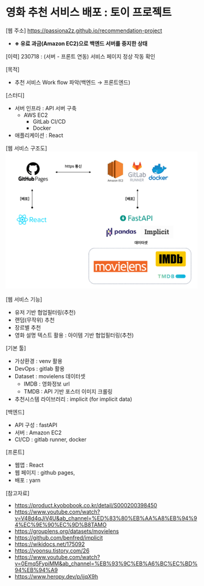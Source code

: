 # 영화 추천 서비스 배포 : 토이 프로젝트

[웹 주소]
https://passiona2z.github.io/recommendation-project
- __※ 유료 과금(Amazon EC2)으로 백엔드 서버를 중지한 상태__

[이력]
230718 : (서버 - 프론트 연동) 서비스 페이지 정상 작동 확인

[목적]
- 추천 서비스 Work flow 파악(백엔드 → 프론트엔드)

[스터디]
- 서버 인프라 : API 서버 구축
    - AWS EC2
        - GitLab CI/CD
        - Docker
- 애플리케이션 : React

[웹 서비스 구조도]
![](./image.png)

[웹 서비스 기능]
- 유저 기반 협업필터링(추천)
- 랜덤(무작위) 추천
- 장르별 추천
- 영화 설명 텍스트 활용 : 아이템 기반 협업필터링(추천)

[기본 툴]
- 가상환경 : venv 활용
- DevOps : gitlab 활용
- Dataset : movielens 데이터셋 
    - IMDB : 영화정보 url
    - TMDB : API 기반 포스터 이미지 크롤링
- 추천시스템 라이브러리 : implicit (for implicit data)

[백엔드]
- API 구성 : fastAPI
- 서버 : Amazon EC2
- CI/CD : gitlab runner, docker

[프론트]
- 웹앱 : React
- 웹 페이지 : github pages,
- 배포 : yarn

[참고자료]
- https://product.kyobobook.co.kr/detail/S000200398450
- https://www.youtube.com/watch?v=V48d4qJiV4U&ab_channel=%ED%83%80%EB%AA%A8%EB%94%94%EC%9E%90%EC%9D%B8TAMO
- https://grouplens.org/datasets/movielens
- https://github.com/benfred/implicit
- https://wikidocs.net/175092
- https://yoonsu.tistory.com/26
- https://www.youtube.com/watch?v=0Emq5FypiMM&ab_channel=%EB%93%9C%EB%A6%BC%EC%BD%94%EB%94%A9
- https://www.heropy.dev/p/ijqX9h